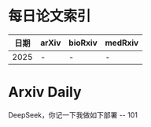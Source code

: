 # 每日论文索引

| 日期 | arXiv | bioRxiv | medRxiv |
|------|-------|---------|---------|
| 2025 | - | - | - |









# Arxiv Daily


DeepSeek，你记一下我做如下部署 -- 101
